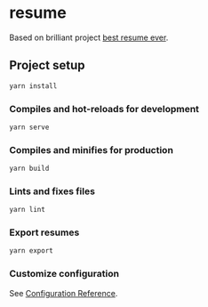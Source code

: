 # resume

Based on brilliant project [best resume ever](https://github.com/salomonelli/best-resume-ever).

## Project setup

``` bash
yarn install
```

### Compiles and hot-reloads for development

``` bash
yarn serve
```

### Compiles and minifies for production

``` bash
yarn build
```

### Lints and fixes files

``` bash
yarn lint
```

### Export resumes

``` bash
yarn export
```

### Customize configuration

See [Configuration Reference](https://cli.vuejs.org/config/).
